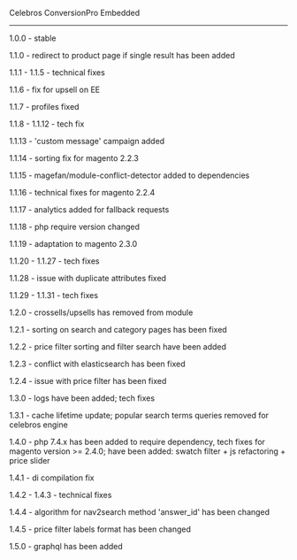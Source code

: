 Celebros ConversionPro Embedded

-------------------------------

1.0.0 - stable

1.1.0 - redirect to product page if single result has been added

1.1.1 - 1.1.5 - technical fixes

1.1.6 - fix for upsell on EE

1.1.7 - profiles fixed

1.1.8 - 1.1.12 - tech fix

1.1.13 - 'custom message' campaign added

1.1.14 - sorting fix for magento 2.2.3

1.1.15 - magefan/module-conflict-detector added to dependencies

1.1.16 - technical fixes for magento 2.2.4

1.1.17 - analytics added for fallback requests

1.1.18 - php require version changed

1.1.19 - adaptation to magento 2.3.0

1.1.20 - 1.1.27 - tech fixes

1.1.28 - issue with duplicate attributes fixed

1.1.29 - 1.1.31 - tech fixes

1.2.0 - crossells/upsells has removed from module

1.2.1 - sorting on search and category pages has been fixed

1.2.2 - price filter sorting and filter search have been added

1.2.3 - conflict with elasticsearch has been fixed

1.2.4 - issue with price filter has been fixed

1.3.0 - logs have been added; tech fixes

1.3.1 - cache lifetime update; popular search terms queries removed for celebros engine

1.4.0 - php 7.4.x has been added to require dependency, tech fixes for magento version >= 2.4.0; have been added: swatch filter + js refactoring + price slider

1.4.1 - di compilation fix

1.4.2 - 1.4.3 - technical fixes

1.4.4 - algorithm for nav2search method 'answer_id' has been changed

1.4.5 - price filter labels format has been changed

1.5.0 - graphql has been added
